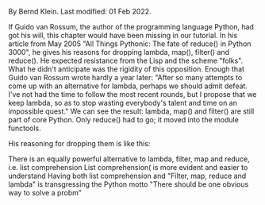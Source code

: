 By Bernd Klein. Last modified: 01 Feb 2022.

If Guido van Rossum, the author of the programming language Python, had got his will, this chapter would have been missing in our tutorial. In his article from May 2005 "All Things Pythonic: The fate of reduce() in Python 3000", he gives his reasons for dropping lambda, map(), filter() and reduce(). He expected resistance from the Lisp and the scheme "folks". What he didn't anticipate was the rigidity of this opposition. Enough that Guido van Rossum wrote hardly a year later: "After so many attempts to come up with an alternative for lambda, perhaps we should admit defeat. I've not had the time to follow the most recent rounds, but I propose that we keep lambda, so as to stop wasting everybody's talent and time on an impossible quest." We can see the result: lambda, map() and filter() are still part of core Python. Only reduce() had to go; it moved into the module functools.

His reasoning for dropping them is like this:

There is an equally powerful alternative to lambda, filter, map and reduce, i.e. list comprehension
List comprehension( is more evident and easier to understand
Having both list comprehension and "Filter, map, reduce and lambda" is transgressing the Python motto "There should be one obvious way to solve a probm"
